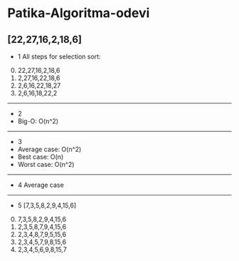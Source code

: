 # Patika-Algoritma-odevi

[22,27,16,2,18,6]
---
- 1 All steps for selection sort:
0. 22,27,16,2,18,6
1. 2,27,16,22,18,6
2. 2,6,16,22,18,27
3. 2,6,16,18,22,2
---
- 2 
- Big-O: O(n^2)
---
- 3
- Average case: O(n^2)
- Best case: O(n)
- Worst case: O(n^2)
---
- 4 
Average case
---
- 5 
[7,3,5,8,2,9,4,15,6]

0. 7,3,5,8,2,9,4,15,6
1. 2,3,5,8,7,9,4,15,6
3. 2,3,4,8,7,9,5,15,6
4. 2,3,4,5,7,9,8,15,6
5. 2,3,4,5,6,9,8,15,7
